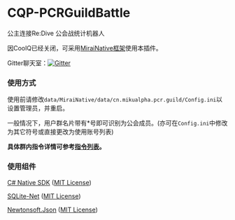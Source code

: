 # CQP-PCRGuildBattle
公主连接Re:Dive 公会战统计机器人

因CoolQ已经关闭，可采用[MiraiNative框架](https://github.com/iTXTech/mirai-native)使用本插件。

Gitter聊天室：[![Gitter](https://badges.gitter.im/MikuAlphaBot/community.svg)](https://gitter.im/MikuAlphaBot/community?utm_source=badge&utm_medium=badge&utm_campaign=pr-badge)

### 使用方式
使用前请修改```data/MiraiNative/data/cn.mikualpha.pcr.guild/Config.ini```以设置管理员，并重启。

一般情况下，用户群名片带有\*号即可识别为公会成员。(亦可在```Config.ini```中修改为其它符号或直接更改为使用账号列表)

**具体群内指令详情可参考[指令列表](https://docs.qq.com/sheet/DYXBDZ1RmRXdXR0dH?tab=BB08J2)。**

### 使用组件

[C# Native SDK](https://github.com/Jie2GG/Native.Csharp.Frame/) ([MIT License](https://github.com/Jie2GG/Native.Csharp.Frame/blob/Final/LICENSE))

[SQLite-Net](https://github.com/praeclarum/sqlite-net) ([MIT License](https://archive.codeplex.com/?p=sqlitepcl))

[Newtonsoft.Json](https://github.com/JamesNK/Newtonsoft.Json) ([MIT License](https://raw.githubusercontent.com/JamesNK/Newtonsoft.Json/master/LICENSE.md))
